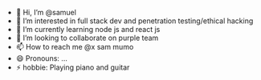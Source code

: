 - 👋 Hi, I’m @samuel
- 👀 I’m interested in full stack dev and penetration testing/ethical hacking
- 🌱 I’m currently learning node js and react js
- 💞️ I’m looking to collaborate on purple team
- 📫 How to reach me @x sam mumo
- 😄 Pronouns: ...
- ⚡ hobbie: Playing piano and guitar

<!---
ssammueel/ssammueel is a ✨ special ✨ repository because its `README.md` (this file) appears on your GitHub profile.
You can click the Preview link to take a look at your changes.
--->
